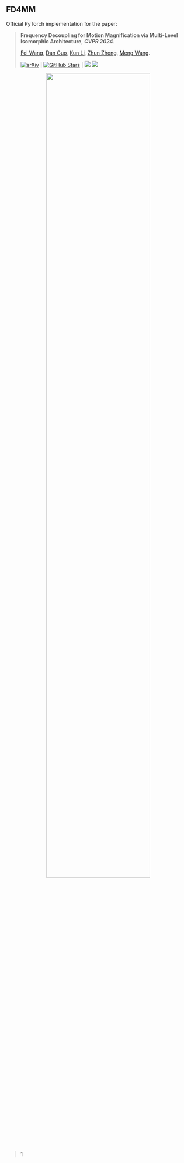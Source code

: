 ## **FD4MM**

Official PyTorch implementation for the paper:

> **Frequency Decoupling for Motion Magnification via Multi-Level Isomorphic Architecture**, ***CVPR 2024***.
>
> [Fei Wang](https://scholar.google.com.hk/citations?user=sdqv6pQAAAAJ&hl=zh-CN&oi=ao), [Dan Guo](https://scholar.google.com.hk/citations?user=DsEONuMAAAAJ&hl=zh-CN&oi=ao), [Kun Li](https://scholar.google.com.hk/citations?user=UQ_bInoAAAAJ&hl=zh-CN&oi=ao), [Zhun Zhong](https://scholar.google.com.hk/citations?hl=zh-CN&user=nZizkQ0AAAAJ), [Meng Wang](https://scholar.google.com.hk/citations?user=rHagaaIAAAAJ&hl=zh-CN&oi=ao).
>
> [![arXiv](https://img.shields.io/badge/arXiv-Paper-%3CCOLOR%3E.svg)](https://arxiv.org/pdf/2403.07347) |
> [![GitHub Stars](https://img.shields.io/github/stars/Jiafei127/FD4MM)](https://github.com/Jiafei127/FD4MM) |
> [![](https://img.shields.io/github/license/Jiafei127/FD4MM)](https://github.com/Jiafei127/FD4MM/blob/main/LICENSE)
> <a href=' '><img src='https://img.shields.io/badge/Demo-Open in Colab-blue'></a>

<p align="center">
<img src="figure.png" width="75%"/>
</p>

> 1



